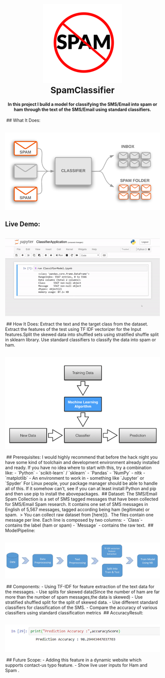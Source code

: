 <h1 align="center">
<br>
<a href="https://github.com/bharatc9530/Spam-Email-Classification"><img src="https://github.com/bharatc9530/Spam-Email-Classification/blob/master/Screenshots/logo1.png" alt="SpamClassifier"></a>
<br>
SpamClassifier
<br>
</h1>
<h4 align="center">In this project I build a model for classifying the SMS/Email into spam or
ham through the text of the SMS/Email using standard classifiers.</h4>
 ## What It Does: 
<p align="center">
<br>
<img src="https://github.com/bharatc9530/Spam-Email-Classification/blob/master/Screenshots/Text%20Classification.png">
</p>

## Live Demo:
<p align="center">
<br>
<img src="https://github.com/bharatc9530/Spam-Email-Classification/blob/master/Screenshots/ClassifierDemo.gif">
</p>
 ## How It Does:
Extract the text and the target class from the dataset. Extract the features of the test using TF
IDF vectorizer for the Input features.Split the skewed data into shuffled sets using stratified
shuffle split in sklearn library. Use standard classifiers to classify the data into spam or ham.
<p align="center">
<br>
<img src="https://github.com/bharatc9530/Spam-Email-Classification/blob/master/Screenshots/modelLearning.png">
</p>
 ## Prerequisites:
I would highly recommend that before the hack night you have some kind of toolchain and
development environment already installed and ready. If you have no idea where to start with
this, try a combination like:
- `Python`
- `scikit-learn` / `sklearn`
- `Pandas`
- `NumPy`
-  nltk
- `matplotlib`
- An environment to work in - something like `Jupyter` or `Spyder`
For Linux people, your package manager should be able to handle all of this. If it somehow
can't, see if you can at least install Python and pip and then use pip to install the abovepackages.
 ## Dataset:
The SMS/Email Spam Collection is a set of SMS tagged messages that have been collected for
SMS/Email Spam research. It contains one set of SMS messages in English of 5,567 messages,
tagged according being ham (legitimate) or spam.
 > You can collect raw dataset from [here]().
 The files contain one message per line. Each line is composed by two columns:
- `Class`- contains the label (ham or spam) 
- `Message` - contains the raw text.
 ## ModelPipeline:
<p align="center">
<br>
<img src="https://github.com/bharatc9530/Spam-Email-Classification/blob/master/Screenshots/modelLayout.jpg">
</p>
 ## Components:
- Using TF-IDF for feature extraction of the text data for the messages.
- Use splits for skewed data(Since the number of ham are far more than the number of spam
messages,the data is skewed)
- Use stratified shuffled split for the split of skewed data.
- Use different standard classifiers for classification of the SMS.
- Compare the accuracy of various classifiers using standard classification metrics
 ## AccuracyResult:
<p align="center">
<br>
<img src="https://github.com/bharatc9530/Spam-Email-Classification/blob/master/Screenshots/predictionScore.png">
</p>
 ## Future Scope:
- Adding this feature in a dynamic website which supports contact-us typo feature.
- Show live user inputs for Ham and Spam .
